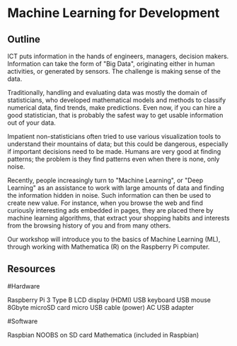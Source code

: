 Machine Learning for Development
================================


Outline
-------

ICT puts information in the hands of engineers, managers,
decision makers. Information can take the form of "Big Data",
originating either in human activities, or generated by
sensors. The challenge is making sense of the data.

Traditionally, handling and evaluating data was mostly the
domain of statisticians, who developed
mathematical models and methods to classify numerical data,
find trends, make predictions. Even now, if you can hire
a good statistician, that is probably the safest way to get
usable information out of your data.

Impatient non-statisticians often tried to use various
visualization tools to understand their mountains of data;
but this could be dangerous, especially if important
decisions need to be made. Humans are very good at finding
patterns; the problem is they find patterns even when
there is none, only noise.

Recently, people increasingly turn to "Machine Learning",
or "Deep Learning" as an assistance to work with large
amounts of data and finding the information hidden in noise.
Such information can then be used to create new value.
For instance, when you browse the web and find curiously
interesting ads embedded in pages, they are placed there
by machine learning algorithms, that extract your shopping
habits and interests from the browsing history of you and
from many others.

Our workshop will introduce you to the basics of Machine
Learning (ML), through working with Mathematica (R) on the
Raspberry Pi computer.

Resources
---------

#Hardware

Raspberry Pi 3 Type B
LCD display (HDMI)
USB keyboard
USB mouse
8Gbyte microSD card
micro USB cable (power)
AC USB adapter

#Software

Raspbian NOOBS on SD card
Mathematica (included in Raspbian)






